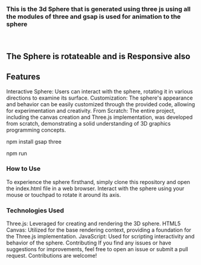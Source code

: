 
### This is the 3d Sphere that is generated using three js using all the modules of three and gsap is used for animation to the sphere 
<br>

## The Sphere is rotateable and is Responsive also 


## Features
Interactive Sphere: Users can interact with the sphere, rotating it in various directions to examine its surface.
Customization: The sphere's appearance and behavior can be easily customized through the provided code, allowing for experimentation and creativity.
From Scratch: The entire project, including the canvas creation and Three.js implementation, was developed from scratch, demonstrating a solid understanding of 3D graphics programming concepts.

npm install gsap three

npm run

### How to Use
To experience the sphere firsthand, simply clone this repository and open the index.html file in a web browser. Interact with the sphere using your mouse or touchpad to rotate it around its axis.

### Technologies Used
Three.js: Leveraged for creating and rendering the 3D sphere.
HTML5 Canvas: Utilized for the base rendering context, providing a foundation for the Three.js implementation.
JavaScript: Used for scripting interactivity and behavior of the sphere.
Contributing
If you find any issues or have suggestions for improvements, feel free to open an issue or submit a pull request. Contributions are welcome!


